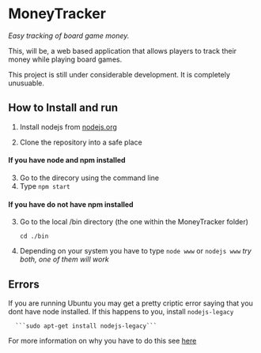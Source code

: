 # MoneyTracker
  *Easy tracking of board game money.*

This, will be, a web based application that allows players to track their money while playing board games.

This project is still under considerable development. It is completely unusuable. 


## How to Install and run
1. Install nodejs from [nodejs.org](http://nodejs.org/download/)
  
2. Clone the repository into a safe place

#### If you have node and npm installed

3. Go to the direcory using the command line
4. Type ``` npm start ```


#### If you have do not have npm installed

3. Go to the local /bin directory (the one within the MoneyTracker folder)
   
   ```cd ./bin```

4. Depending on your system you have to type   ```node www``` or ```nodejs www```
  *try both, one of them will work*
## Errors

If you are running Ubuntu you may get a pretty criptic error saying that you dont have node installed. If this happens to you, install ```nodejs-legacy```

      ```sudo apt-get install nodejs-legacy```

For more information on why you have to do this see [here](http://stackoverflow.com/questions/21168141/can-not-install-packages-using-node-package-manager-in-ubuntu)
